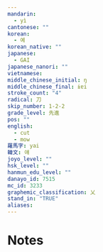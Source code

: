 ```yaml
---
mandarin:
  - yì
cantonese: ""
korean:
  - 예
korean_native: ""
japanese:
  - GAI
japanese_nanori: ""
vietnamese:
middle_chinese_initial: ŋ
middle_chinese_final: ɨɐi
stroke_count: "4"
radical: 刀
skip_number: 1-2-2
grade_level: 先進
pos: ""
english:
  - cut
  - mow
羅馬字: yai
韓文: 얘
joyo_level: ""
hsk_level: ""
hanmun_edu_level: ""
danayo_id: 7515
mc_id: 3233
graphemic_classification: 乂
stand_in: "TRUE"
aliases:
---
```


# Notes
